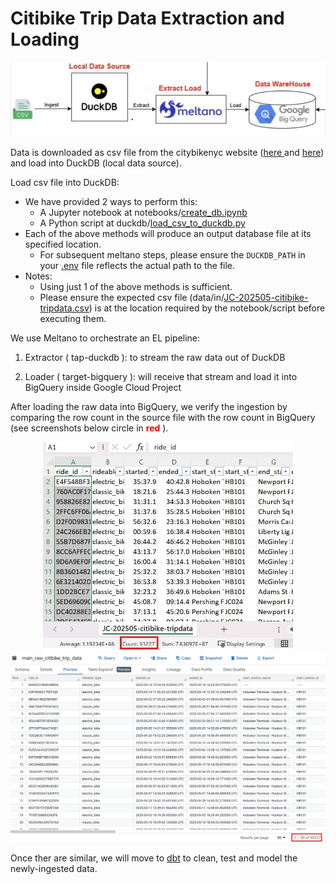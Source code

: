 # Citibike Trip Data Extraction and Loading

![image alt](https://github.com/apache088/ntu-sctp-dsai1f-project-team6/blob/dev/assets/meltano_data_ingestation.jpg)

Data is downloaded as csv file from the citybikenyc website ([here ](https://citibikenyc.com/system-data) and [here](https://s3.amazonaws.com/tripdata/index.html)) and load into DuckDB (local data source).

Load csv file into DuckDB:
- We have provided 2 ways to perform this:
  - A Jupyter notebook at notebooks/[create_db.ipynb](../notebooks/create_db.ipynb)
  - A Python script at duckdb/[load_csv_to_duckdb.py](../duckdb/load_csv_to_duckdb.py)
- Each of the above methods will produce an output database file at its specified location.
  - For subsequent meltano steps, please ensure the `DUCKDB_PATH` in your [.env](../.env) file reflects the actual path to the file.
- Notes:
  - Using just 1 of the above methods is sufficient.
  - Please ensure the expected csv file (data/in/[JC-202505-citibike-tripdata.csv](../data/in/JC-202505-citibike-tripdata.csv)) is at the location required by the notebook/script before executing them.

We use Meltano to orchestrate an EL pipeline:

  1) Extractor ( tap-duckdb ): to stream the raw data out of DuckDB

  2) Loader ( target-bigquery ): will receive that stream and load it into BigQuery inside Google Cloud Project

After loading the raw data into BigQuery, we verify the ingestion by comparing the row count in the source file with the row count in BigQuery (see screenshots below circle in <font color = "red">**red**</font> ).

<p align="middle">
  <img src="https://github.com/apache088/ntu-sctp-dsai1f-project-team6/blob/dev/assets/excel_data_rows.jpg" width="400" />
  <img src="https://github.com/apache088/ntu-sctp-dsai1f-project-team6/blob/dev/assets/bigquery_data_rows.jpg" width="600" /> 
</p>

Once ther are similar, we will move to [dbt](../citibike_dbt/README.md) to clean, test and model the newly-ingested data.
